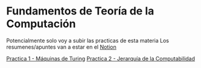 # Fundamentos de Teoría de la Computación

Potencialmente solo voy a subir las practicas de esta materia
Los resumenes/apuntes van a estar en el [Notion](https://www.notion.so/f02acfddf9ba47d6906955b7ae2cee6b?v=3072fe11baa74b0bbb2503c5908145b9)

[Practica 1 - Máquinas de Turing](/Practica%201/Practica_1.md)
[Practica 2 - Jerarquía de la Computabilidad](/Practica_2.md)